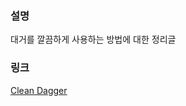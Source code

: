 ### 설명
대거를 깔끔하게 사용하는 방법에 대한 정리글

### 링크
[Clean Dagger](https://www.notion.so/Clean-Dagger-cd03e9210b1c4cfdb2e5d5d32ff42be0)
